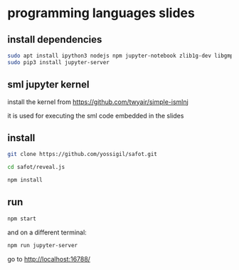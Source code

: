 # programming languages slides

## install dependencies

```bash
sudo apt install ipython3 nodejs npm jupyter-notebook zlib1g-dev libgmp-dev libzmq5-dev git
sudo pip3 install jupyter-server
```

## sml jupyter kernel

install the kernel from <https://github.com/twyair/simple-ismlnj>

it is used for executing the sml code embedded in the slides

## install

```bash
git clone https://github.com/yossigil/safot.git

cd safot/reveal.js

npm install
```

## run

```bash
npm start
```

and on a different terminal:

```bash
npm run jupyter-server
```

go to <http://localhost:16788/>

